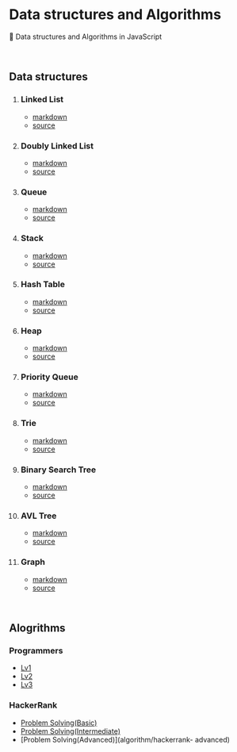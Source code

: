 # Data structures and Algorithms

📖 Data structures and Algorithms in JavaScript

<br>

## Data structures

1. ### Linked List

   - [markdown](https://github.com/SewookHan/data-structures-and-algorithms/blob/main/data-structures/linked-list.md)
   - [source](https://github.com/SewookHan/data-structures-and-algorithms/blob/main/data-structures/src/linked-list.js)

2. ### Doubly Linked List

   - [markdown](https://github.com/SewookHan/data-structures-and-algorithms/blob/main/data-structures/doubly-linked-list.md)
   - [source](https://github.com/SewookHan/data-structures-and-algorithms/blob/main/data-structures/src/doubly-linked-list.js)

3. ### Queue

   - [markdown](https://github.com/SewookHan/data-structures-and-algorithms/blob/main/data-structures/queue.md)
   - [source](https://github.com/SewookHan/data-structures-and-algorithms/blob/main/data-structures/src/queue.js)

4. ### Stack

   - [markdown](https://github.com/SewookHan/data-structures-and-algorithms/blob/main/data-structures/stack.md)
   - [source](https://github.com/SewookHan/data-structures-and-algorithms/blob/main/data-structures/src/stack.js)

5. ### Hash Table

   - [markdown](https://github.com/SewookHan/data-structures-and-algorithms/blob/main/data-structures/hash-table.md)
   - [source](https://github.com/SewookHan/data-structures-and-algorithms/blob/main/data-structures/src/hash-table.js)

6. ### Heap

   - [markdown](https://github.com/SewookHan/data-structures-and-algorithms/blob/main/data-structures/heap.md)
   - [source](https://github.com/SewookHan/data-structures-and-algorithms/blob/main/data-structures/src/binary-heap.js)

7. ### Priority Queue

   - [markdown](https://github.com/SewookHan/data-structures-and-algorithms/blob/main/data-structures/priority-queue.md)
   - [source](https://github.com/SewookHan/data-structures-and-algorithms/blob/main/data-structures/src/priority-queue.js)

8. ### Trie

   - [markdown](https://github.com/SewookHan/data-structures-and-algorithms/blob/main/data-structures/trie.md)
   - [source](https://github.com/SewookHan/data-structures-and-algorithms/blob/main/data-structures/src/trie.js)

9. ### Binary Search Tree

   - [markdown](https://github.com/SewookHan/data-structures-and-algorithms/blob/main/data-structures/binary-search-tree.md)
   - [source](https://github.com/SewookHan/data-structures-and-algorithms/blob/main/data-structures/src/binary-search-tree.js)

10. ### AVL Tree

    - [markdown](https://github.com/SewookHan/data-structures-and-algorithms/blob/main/data-structures/avl-tree.md)
    - [source](https://github.com/SewookHan/data-structures-and-algorithms/blob/main/data-structures/src/avl-tree.js)

11. ### Graph

    - [markdown](https://github.com/SewookHan/data-structures-and-algorithms/blob/main/data-structures/graph.md)
    - [source](https://github.com/SewookHan/data-structures-and-algorithms/blob/main/data-structures/src/graph.js)

<br>

## Alogrithms

### Programmers

- [Lv1](algorithm/programmers-lv1)
- [Lv2](algorithm/programmers-lv2)
- [Lv3](algorithm/programmers-lv3)

### HackerRank

- [Problem Solving(Basic)](algorithm/hackerrank-Basic)
- [Problem Solving(Intermediate)](algorithm/hackerrank-intermediate)
- [Problem Solving(Advanced)](algorithm/hackerrank- advanced)
